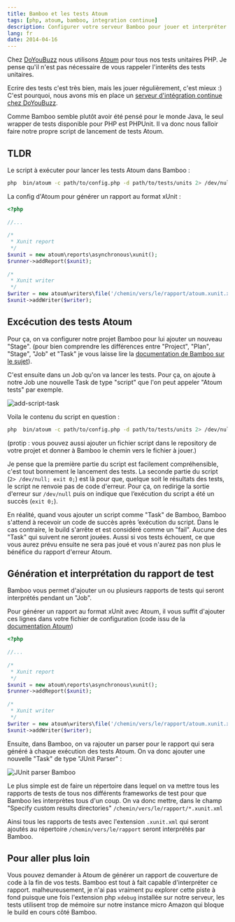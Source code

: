 ```yaml
---
title: Bamboo et les tests Atoum
tags: [php, atoum, bamboo, integration continue]
description: Configurer votre serveur Bamboo pour jouer et interpréter vos tests Atoum
lang: fr
date: 2014-04-16
---
```


Chez [DoYouBuzz](http://www.doyoubuzz.com) nous utilisons [Atoum](http://docs.atoum.org/fr/) pour tous nos tests unitaires PHP. Je pense qu'il n'est pas nécessaire de vous rappeler l'interêts des tests unitaires. 

Ecrire des tests c'est très bien, mais les jouer régulièrement, c'est mieux :) C'est pourquoi, nous avons mis en place un [serveur d'intégration continue chez DoYouBuzz](/p/integration-continue-avec-bamboo/).

Comme Bamboo semble plutôt avoir été pensé pour le monde Java, le seul wrapper de tests disponible pour PHP est PHPUnit. Il va donc nous falloir faire notre propre script de lancement de tests Atoum.

## TLDR
Le script à exécuter pour lancer les tests Atoum dans Bamboo : 

```bash
php  bin/atoum -c path/to/config.php -d path/to/tests/units 2> /dev/null; exit 0;
```

La config d'Atoum pour générer un rapport au format xUnit :

```php
<?php
 
//...
 
/*
 * Xunit report
 */
$xunit = new atoum\reports\asynchronous\xunit();
$runner->addReport($xunit);
 
/*
 * Xunit writer
 */
$writer = new atoum\writers\file('/chemin/vers/le/rapport/atoum.xunit.xml');
$xunit->addWriter($writer);
```


## Excécution des tests Atoum

Pour ça, on va configurer notre projet Bamboo pour lui ajouter un nouveau "Stage". (pour bien comprendre les différences entre "Project", "Plan", "Stage", "Job" et "Task" je vous laisse lire la [documentation de Bamboo sur le sujet](https://confluence.atlassian.com/display/BAMBOO/Configuring+plans)).

C'est ensuite dans un Job qu'on va lancer les tests. Pour ça, on ajoute à notre Job une nouvelle Task de type "script" que l'on peut appeler "Atoum tests" par exemple.

![add-script-task](//i.imgur.com/ZTJmWyA.png)

Voila le contenu du script en question : 

```bash
php  bin/atoum -c path/to/config.php -d path/to/tests/units 2> /dev/null; exit 0;
```

(protip : vous pouvez aussi ajouter un fichier script dans le repository de votre projet et donner à Bamboo le chemin vers le fichier à jouer.)

Je pense que la première partie du script est facilement compréhensible, c'est tout bonnement le lancement des tests. La seconde partie du script (`2> /dev/null; exit 0;`) est là pour que, quelque soit le résultats des tests, le script ne renvoie pas de code d'erreur. Pour ça, on redirige la sortie d'erreur sur `/dev/null` puis on indique que l’exécution du script a été un succès (`exit 0;`).

En réalité, quand vous ajouter un script comme "Task" de Bamboo, Bamboo s'attend à recevoir un code de succès après ’exécution du script. Dans le cas contraire, le build s'arrête et est considéré comme un "fail". Aucune des "Task" qui suivent ne seront jouées. Aussi si vos tests échouent, ce que vous aurez prévu ensuite ne sera pas joué et vous n'aurez pas non plus le bénéfice du rapport d'erreur Atoum.

## Génération et interprétation du rapport de test

Bamboo vous permet d'ajouter un ou plusieurs rapports de tests qui seront interprétés pendant un "Job".

Pour générer un rapport au format xUnit avec Atoum, il vous suffit d'ajouter ces lignes dans votre fichier de configuration (code issu de la [documentation Atoum](http://docs.atoum.org/fr/chapitre4.html#Etape-1-Ajout-d-un-rapport-xUnit-a-la-configuration-atoum))

```php
<?php
 
//...
 
/*
 * Xunit report
 */
$xunit = new atoum\reports\asynchronous\xunit();
$runner->addReport($xunit);
 
/*
 * Xunit writer
 */
$writer = new atoum\writers\file('/chemin/vers/le/rapport/atoum.xunit.xml');
$xunit->addWriter($writer);
```

Ensuite, dans Bamboo, on va rajouter un parser pour le rapport qui sera généré à chaque exécution des tests Atoum. On va donc ajouter une nouvelle "Task" de type "JUnit Parser" : 

![JUnit parser Bamboo](//i.imgur.com/IdR8Ieq.png)

Le plus simple est de faire un répertoire dans lequel on va mettre tous les rapports de tests de tous nos différents frameworks de test pour que Bamboo les interprètes tous d'un coup. On va donc mettre, dans le champ "Specify custom results directories" `/chemin/vers/le/rapport/*.xunit.xml`

Ainsi tous les rapports de tests avec l'extension `.xunit.xml` qui seront ajoutés au répertoire `/chemin/vers/le/rapport` seront interprétés par Bamboo.

## Pour aller plus loin

Vous pouvez demander à Atoum de générer un rapport de couverture de code à la fin de vos tests. Bamboo est tout à fait capable d'interpréter ce rapport. malheureusement, je n'ai pas vraiment pu explorer cette piste à fond puisque une fois l'extension php `xdebug` installée sur notre serveur, les tests utilisent trop de mémoire sur notre instance micro Amazon qui bloque le build en cours côté Bamboo.
